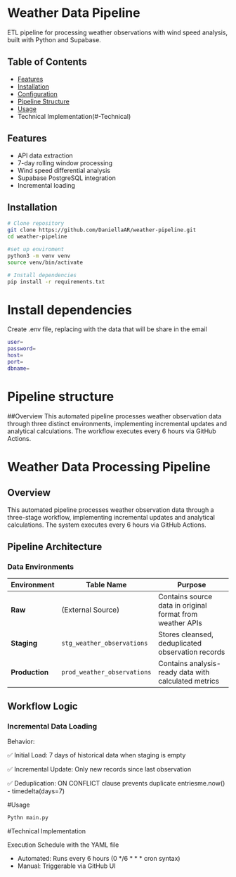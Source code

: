 # Weather Data Pipeline

ETL pipeline for processing weather observations with wind speed analysis, built with Python and Supabase.

## Table of Contents
- [Features](#-features)
- [Installation](#-installation)
- [Configuration](#-configuration)
- [Pipeline Structure](#-pipeline-structure)
- [Usage](#-usage)
- Technical Implementation(#-Technical)

## Features
- API data extraction
- 7-day rolling window processing
- Wind speed differential analysis
- Supabase PostgreSQL integration
- Incremental loading

##  Installation
```bash
# Clone repository
git clone https://github.com/DaniellaAR/weather-pipeline.git
cd weather-pipeline

#set up enviroment 
python3 -m venv venv
source venv/bin/activate

# Install dependencies
pip install -r requirements.txt
```

# Install dependencies
Create .env file, replacing with the data that will be share in the email
```bash
user=
password=
host=
port=
dbname=
```

# Pipeline structure


##Overview
This automated pipeline processes weather observation data through three distinct environments, implementing incremental updates and analytical calculations. The workflow executes every 6 hours via GitHub Actions.

# Weather Data Processing Pipeline

## Overview
This automated pipeline processes weather observation data through a three-stage workflow, implementing incremental updates and analytical calculations. The system executes every 6 hours via GitHub Actions.

## Pipeline Architecture

### Data Environments

| Environment        | Table Name                   | Purpose                                                                 |
|--------------------|------------------------------|-------------------------------------------------------------------------|
| **Raw**           | (External Source)            | Contains source data in original format from weather APIs               |
| **Staging**       | `stg_weather_observations`   | Stores cleansed, deduplicated observation records                       |
| **Production**    | `prod_weather_observations`  | Contains analysis-ready data with calculated metrics                    |

## Workflow Logic

### Incremental Data Loading
Behavior:

✅ Initial Load: 7 days of historical data when staging is empty

✅ Incremental Update: Only new records since last observation

✅ Deduplication: ON CONFLICT clause prevents duplicate entriesme.now() - timedelta(days=7)

#Usage 
```bash
Pythn main.py

```

#Technical Implementation

Execution Schedule with the YAML file
- Automated: Runs every 6 hours (0 */6 * * * cron syntax)
- Manual: Triggerable via GitHub UI

#



